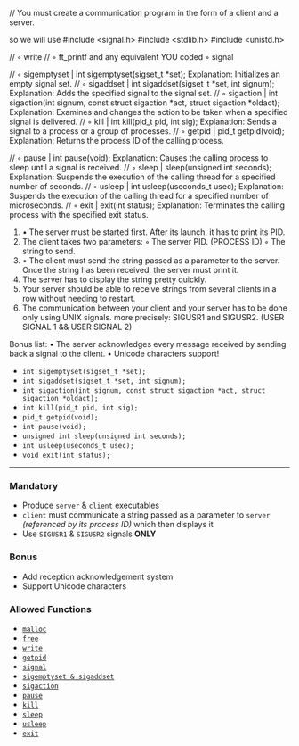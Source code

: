 
// You must create a communication program in the form of a client and a server.

so we will use
#include <signal.h>
#include <stdlib.h>
#include <unistd.h>


// ◦ write
// ◦ ft_printf and any equivalent YOU coded ◦ signal

// ◦ sigemptyset  |  int sigemptyset(sigset_t *set); Explanation: Initializes an empty signal set.
// ◦ sigaddset  |  int sigaddset(sigset_t *set, int signum); Explanation: Adds the specified signal to the signal set.
// ◦ sigaction  |  int sigaction(int signum, const struct sigaction *act, struct sigaction *oldact); Explanation: Examines and changes the action to be taken when a specified signal is delivered.
// ◦ kill  |  int kill(pid_t pid, int sig); Explanation: Sends a signal to a process or a group of processes.
// ◦ getpid  |  pid_t getpid(void); Explanation: Returns the process ID of the calling process.
<!-- // ◦ malloc  -->
<!-- // ◦ free -->
// ◦ pause  |  int pause(void); Explanation: Causes the calling process to sleep until a signal is received.
// ◦ sleep  |  sleep(unsigned int seconds); Explanation: Suspends the execution of the calling thread for a specified number of seconds.
// ◦ usleep  | int usleep(useconds_t usec); Explanation: Suspends the execution of the calling thread for a specified number of microseconds.
// ◦ exit  |   exit(int status); Explanation: Terminates the calling process with the specified exit status.


1. • The server must be started first. After its launch, it has to print its PID.
2.   The client takes two parameters:
		◦ The server PID.  (PROCESS ID)
		◦ The string to send.
3. • The client must send the string passed as a parameter to the server. Once the string has been received, the server must print it.
4.   The server has to display the string pretty quickly.
5.   Your server should be able to receive strings from several clients in a row without needing to restart.
6.   The communication between your client and your server has to be done only using UNIX signals.
		more precisely:
		SIGUSR1 and SIGUSR2.  (USER SIGNAL 1   &&    USER SIGNAL 2)


Bonus list:
• The server acknowledges every message received by sending back a signal to the client.
• Unicode characters support!





- `int sigemptyset(sigset_t *set);`
- `int sigaddset(sigset_t *set, int signum);`
- `int sigaction(int signum, const struct sigaction *act, struct sigaction *oldact);`
- `int kill(pid_t pid, int sig);`
- `pid_t getpid(void);`
- `int pause(void);`
- `unsigned int sleep(unsigned int seconds);`
- `int usleep(useconds_t usec);`
- `void exit(int status);`



----

### Mandatory

- Produce `server` & `client` executables
- `client` must communicate a string passed as a parameter to `server` *(referenced by its process ID)* which then displays it
- Use `SIGUSR1` & `SIGUSR2` signals **ONLY**

### Bonus

- Add reception acknowledgement system
- Support Unicode characters

### Allowed Functions

- [`malloc`](https://man7.org/linux/man-pages/man3/free.3.html)
- [`free`](https://man7.org/linux/man-pages/man3/free.3.html)
- [`write`](https://man7.org/linux/man-pages/man2/write.2.html)
- [`getpid`](https://man7.org/linux/man-pages/man2/getpid.2.html)
- [`signal`](https://man7.org/linux/man-pages/man2/signal.2.html)
- [`sigemptyset & sigaddset`](https://man7.org/linux/man-pages/man3/sigsetops.3.html)
- [`sigaction`](https://man7.org/linux/man-pages/man2/sigaction.2.html)
- [`pause`](https://man7.org/linux/man-pages/man2/pause.2.html)
- [`kill`](https://man7.org/linux/man-pages/man2/kill.2.html)
- [`sleep`](https://man7.org/linux/man-pages/man3/sleep.3.html)
- [`usleep`](https://man7.org/linux/man-pages/man3/usleep.3.html)
- [`exit`](https://man7.org/linux/man-pages/man3/exit.3.html)
